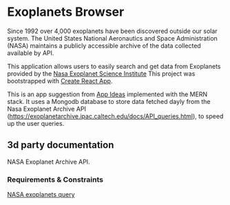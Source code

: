 # Exoplanets Browser

Since 1992 over 4,000 exoplanets have been discovered outside our solar
system. The United States National Aeronautics and Space Administration (NASA)
maintains a publicly accessible archive of the data collected available by API.

This application allows users to easily search and get data from Exoplanets provided by the [Nasa Exoplanet Science Institute](https://exoplanetarchive.ipac.caltech.edu/index.html) 
This project was bootstrapped with [Create React App](https://github.com/facebook/create-react-app).

This is an app suggestion from [App Ideas](https://github.com/florinpop17/app-ideas) implemented with the  MERN stack. It uses a Mongodb database to store data fetched dayly from the Nasa Exoplanet Archive API (https://exoplanetarchive.ipac.caltech.edu/docs/API_queries.html), to speed up the user queries.

## 3d party documentation

NASA Exoplanet Archive API.


### Requirements & Constraints

[NASA exoplanets query](https://github.com/florinpop17/app-ideas/blob/master/Projects/3-Advanced/NASA-Exoplanet-Query.md)